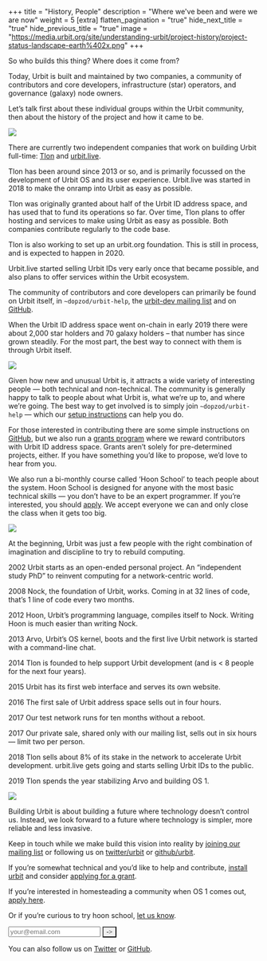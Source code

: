 +++
title = "History, People"
description = "Where we've been and were we are now"
weight = 5
[extra]
flatten_pagination = "true"
hide_next_title = "true"
hide_previous_title = "true"
image = "https://media.urbit.org/site/understanding-urbit/project-history/project-status-landscape-earth%402x.png"
+++

So who builds this thing? Where does it come from?

Today, Urbit is built and maintained by two companies, a community of contributors and core developers, infrastructure (star) operators, and governance (galaxy) node owners. 

Let’s talk first about these individual groups within the Urbit community, then about the history of the project and how it came to be.

![](https://media.urbit.org/site/understanding-urbit/your-last-computer/your-last-computer-waves%402x.png)

There are currently two independent companies that work on building Urbit full-time: [Tlon]() and [urbit.live](). 

Tlon has been around since 2013 or so, and is primarily focussed on the development of Urbit OS and its user experience. Urbit.live was started in 2018 to make the onramp into Urbit as easy as possible. 

Tlon was originally granted about half of the Urbit ID address space, and has used that to fund its operations so far. Over time, Tlon plans to offer hosting and services to make using Urbit as easy as possible. Both companies contribute regularly to the code base.

Tlon is also working to set up an urbit.org foundation. This is still in process, and is expected to happen in 2020.

Urbit.live started selling Urbit IDs very early once that became possible, and also plans to offer services within the Urbit ecosystem. 

The community of contributors and core developers can primarily be found on Urbit itself, in `~dopzod/urbit-help`, the [urbit-dev mailing list]() and on [GitHub]().

When the Urbit ID address space went on-chain in early 2019 there were about 2,000 star holders and 70 galaxy holders – that number has since grown steadily. For the most part, the best way to connect with them is through Urbit itself. 

![](https://media.urbit.org/site/understanding-urbit/your-last-computer/your-last-computer-waves%402x.png)

Given how new and unusual Urbit is, it attracts a wide variety of interesting people — both technical and non-technical. The community is generally happy to talk to people about what Urbit is, what we’re up to, and where we’re going. The best way to get involved is to simply join `~dopzod/urbit-help` — which our [setup instructions]() can help you do.

For those interested in contributing there are some simple instructions on [GitHub](), but we also run a [grants program]() where we reward contributors with Urbit ID address space. Grants aren’t solely for pre-determined projects, either. If you have something you’d like to propose, we’d love to hear from you.

We also run a bi-monthly course called ‘Hoon School’ to teach people about the system. Hoon School is designed for anyone with the most basic technical skills — you don’t have to be an expert programmer. If you’re interested, you should [apply](). We accept everyone we can and only close the class when it gets too big.

![](https://media.urbit.org/site/understanding-urbit/your-last-computer/your-last-computer-waves%402x.png)

At the beginning, Urbit was just a few people with the right combination of imagination and discipline to try to rebuild computing.

2002
Urbit starts as an open-ended personal project. An “independent study PhD” to reinvent computing for a network-centric world.

2008
Nock, the foundation of Urbit, works. Coming in at 32 lines of code, that’s 1 line of code every two months. 

2012
Hoon, Urbit’s programming language, compiles itself to Nock. Writing Hoon is much easier than writing Nock.

2013
Arvo, Urbit’s OS kernel, boots and the first live Urbit network is started with a command-line chat.

2014
Tlon is founded to help support Urbit development (and is < 8 people for the next four years).

2015
Urbit has its first web interface and serves its own website.

2016
The first sale of Urbit address space sells out in four hours.

2017
Our test network runs for ten months without a reboot.

2017
Our private sale, shared only with our mailing list, sells out in six hours — limit two per person.

2018
Tlon sells about 8% of its stake in the network to accelerate Urbit development.
urbit.live gets going and starts selling Urbit IDs to the public.

2019
Tlon spends the year stabilizing Arvo and building OS 1.
 
![](https://media.urbit.org/site/understanding-urbit/your-last-computer/your-last-computer-waves%402x.png)

Building Urbit is about building a future where technology doesn’t control us. Instead, we look forward to a future where technology is simpler, more reliable and less invasive. 

Keep in touch while we make build this vision into reality by [joining our mailing list]() or following us on [twitter/urbit]() or [github/urbit](). 

If you’re somewhat technical and you’d like to help and contribute, [install urbit]() and consider [applying for a grant]().

If you’re interested in homesteading a community when OS 1 comes out, [apply here]().

Or if you’re curious to try hoon school, [let us know]().

<iframe name="nothing" style="display:none;"></iframe>
<form
action="https://urbit.us11.list-manage.com/subscribe/post?u=972a03db9e0c6c25bb58de8c8&amp;amp;id=be143888d2"
method="post"
id="mc-embedded-subscribe-form"
name="mc-embedded-subscribe-form"
class="validate form"
target="_blank"
novalidate>
<div class="input-group" id="mc_embed_signup_scroll">
    <div class="mc-field-group w-100 relative">
    <input
        class="bg-white black b--black ba pa3 w-100 mb2 br0 wk-appearance-none"
        type="email"
        name="EMAIL"
        id="mce-EMAIL"
        placeholder="your@email.com"/>
    <button
        id="mc-embedded-subscribe"
        class="dib bn absolute bg-transparent"
        style="font-family: 'Inter UI', san-serif; right: 3px; top: 15px; -webkit-appearance: none;"
        type="submit"
        name="subscribe"
        onclick="_paq.push(['trackEvent', 'Mailing List', 'Subscribe'])">
        <span class="fr pr1">-></span>
    </button>
    </div>
</div>

You can also follow us on [Twitter](https://twitter.com/urbit) or [GitHub](https://github.com/urbit).
</form>
